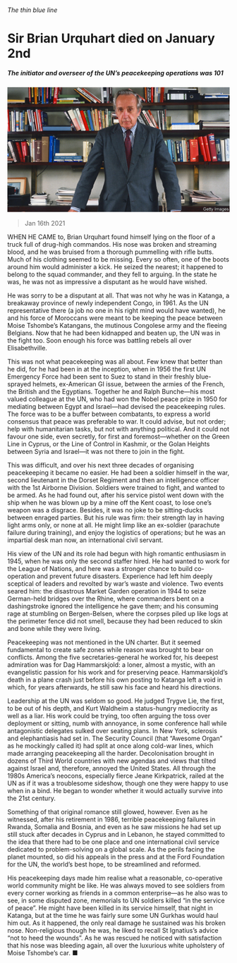 ###### The thin blue line

# Sir Brian Urquhart died on January 2nd 

##### The initiator and overseer of the UN’s peacekeeping operations was 101 

![image](images/20210116_OBP001_0.jpg) 

> Jan 16th 2021 


WHEN HE CAME to, Brian Urquhart found himself lying on the floor of a truck full of drug-high commandos. His nose was broken and streaming blood, and he was bruised from a thorough pummelling with rifle butts. Much of his clothing seemed to be missing. Every so often, one of the boots around him would administer a kick. He seized the nearest; it happened to belong to the squad commander, and they fell to arguing. In the state he was, he was not as impressive a disputant as he would have wished.


He was sorry to be a disputant at all. That was not why he was in Katanga, a breakaway province of newly independent Congo, in 1961. As the UN representative there (a job no one in his right mind would have wanted), he and his force of Moroccans were meant to be keeping the peace between Moise Tshombe’s Katangans, the mutinous Congolese army and the fleeing Belgians. Now that he had been kidnapped and beaten up, the UN was in the fight too. Soon enough his force was battling rebels all over Elisabethville.



This was not what peacekeeping was all about. Few knew that better than he did, for he had been in at the inception, when in 1956 the first UN Emergency Force had been sent to Suez to stand in their freshly blue-sprayed helmets, ex-American GI issue, between the armies of the French, the British and the Egyptians. Together he and Ralph Bunche—his most valued colleague at the UN, who had won the Nobel peace prize in 1950 for mediating between Egypt and Israel—had devised the peacekeeping rules. The force was to be a buffer between combatants, to express a world consensus that peace was preferable to war. It could advise, but not order; help with humanitarian tasks, but not with anything political. And it could not favour one side, even secretly, for first and foremost—whether on the Green Line in Cyprus, or the Line of Control in Kashmir, or the Golan Heights between Syria and Israel—it was not there to join in the fight.


This was difficult, and over his next three decades of organising peacekeeping it became no easier. He had been a soldier himself in the war, second lieutenant in the Dorset Regiment and then an intelligence officer with the 1st Airborne Division. Soldiers were trained to fight, and wanted to be armed. As he had found out, after his service pistol went down with the ship when he was blown up by a mine off the Kent coast, to lose one’s weapon was a disgrace. Besides, it was no joke to be sitting-ducks between enraged parties. But his rule was firm: their strength lay in having light arms only, or none at all. He might limp like an ex-soldier (parachute failure during training), and enjoy the logistics of operations; but he was an impartial desk man now, an international civil servant.


His view of the UN and its role had begun with high romantic enthusiasm in 1945, when he was only the second staffer hired. He had wanted to work for the League of Nations, and here was a stronger chance to build co-operation and prevent future disasters. Experience had left him deeply sceptical of leaders and revolted by war’s waste and violence. Two events seared him: the disastrous Market Garden operation in 1944 to seize German-held bridges over the Rhine, where commanders bent on a dashingstroke ignored the intelligence he gave them; and his consuming rage at stumbling on Bergen-Belsen, where the corpses piled up like logs at the perimeter fence did not smell, because they had been reduced to skin and bone while they were living.


Peacekeeping was not mentioned in the UN charter. But it seemed fundamental to create safe zones while reason was brought to bear on conflicts. Among the five secretaries-general he worked for, his deepest admiration was for Dag Hammarskjold: a loner, almost a mystic, with an evangelistic passion for his work and for preserving peace. Hammarskjold’s death in a plane crash just before his own posting to Katanga left a void in which, for years afterwards, he still saw his face and heard his directions.


Leadership at the UN was seldom so good. He judged Trygve Lie, the first, to be out of his depth, and Kurt Waldheim a status-hungry mediocrity as well as a liar. His work could be trying, too often arguing the toss over deployment or sitting, numb with annoyance, in some conference hall while antagonistic delegates sulked over seating plans. In New York, sclerosis and elephantiasis had set in. The Security Council (that “Awesome Organ” as he mockingly called it) had split at once along cold-war lines, which made arranging peacekeeping all the harder. Decolonisation brought in dozens of Third World countries with new agendas and views that tilted against Israel and, therefore, annoyed the United States. All through the 1980s America’s neocons, especially fierce Jeane Kirkpatrick, railed at the UN as if it was a troublesome sideshow, though one they were happy to use when in a bind. He began to wonder whether it would actually survive into the 21st century.


Something of that original romance still glowed, however. Even as he witnessed, after his retirement in 1986, terrible peacekeeping failures in Rwanda, Somalia and Bosnia, and even as he saw missions he had set up still stuck after decades in Cyprus and in Lebanon, he stayed committed to the idea that there had to be one place and one international civil service dedicated to problem-solving on a global scale. As the perils facing the planet mounted, so did his appeals in the press and at the Ford Foundation for the UN, the world’s best hope, to be streamlined and reformed.


His peacekeeping days made him realise what a reasonable, co-operative world community might be like. He was always moved to see soldiers from every corner working as friends in a common enterprise—as he also was to see, in some disputed zone, memorials to UN soldiers killed “in the service of peace”. He might have been killed in its service himself, that night in Katanga, but at the time he was fairly sure some UN Gurkhas would haul him out. As it happened, the only real damage he sustained was his broken nose. Non-religious though he was, he liked to recall St Ignatius’s advice “not to heed the wounds”. As he was rescued he noticed with satisfaction that his nose was bleeding again, all over the luxurious white upholstery of Moise Tshombe’s car. ■

